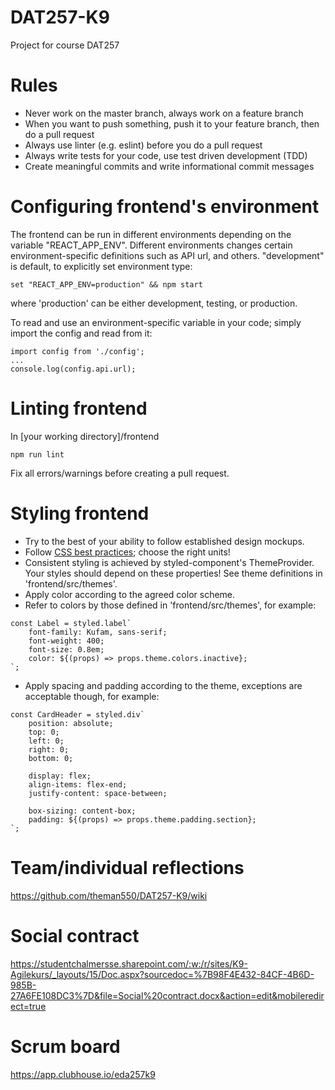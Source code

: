 # DAT257-K9
Project for course DAT257

# Rules
- Never work on the master branch, always work on a feature branch
- When you want to push something, push it to your feature branch, then do a pull request
- Always use linter (e.g. eslint) before you do a pull request
- Always write tests for your code, use test driven development (TDD)
- Create meaningful commits and write informational commit messages

# Configuring frontend's environment
The frontend can be run in different environments depending on the variable "REACT_APP_ENV".
Different environments changes certain environment-specific definitions such as API url, and others.
"development" is default, to explicitly set environment type:
```
set "REACT_APP_ENV=production" && npm start
```
where 'production' can be either development, testing, or production.

To read and use an environment-specific variable in your code; simply import the config and read from it:
```
import config from './config';
...
console.log(config.api.url);
```

# Linting frontend
In [your working directory]/frontend
```
npm run lint
```
Fix all errors/warnings before creating a pull request.

# Styling frontend
- Try to the best of your ability to follow established design mockups.
- Follow [CSS best practices](https://gist.github.com/basham/2175a16ab7c60ce8e001); choose the right units!
- Consistent styling is achieved by styled-component's ThemeProvider. Your styles should depend on these properties! See theme definitions in 'frontend/src/themes'.
- Apply color according to the agreed color scheme.
- Refer to colors by those defined in 'frontend/src/themes', for example:
```
const Label = styled.label`
    font-family: Kufam, sans-serif;
    font-weight: 400;
    font-size: 0.8em;
    color: ${(props) => props.theme.colors.inactive};
`;
```
- Apply spacing and padding according to the theme, exceptions are acceptable though, for example:
```
const CardHeader = styled.div`
    position: absolute;
    top: 0;
    left: 0;
    right: 0;
    bottom: 0;

    display: flex;
    align-items: flex-end;
    justify-content: space-between;

    box-sizing: content-box;
    padding: ${(props) => props.theme.padding.section};
`;
```

# Team/individual reflections
https://github.com/theman550/DAT257-K9/wiki

# Social contract
https://studentchalmersse.sharepoint.com/:w:/r/sites/K9-Agilekurs/_layouts/15/Doc.aspx?sourcedoc=%7B98F4E432-84CF-4B6D-985B-27A6FE108DC3%7D&file=Social%20contract.docx&action=edit&mobileredirect=true

# Scrum board
https://app.clubhouse.io/eda257k9
